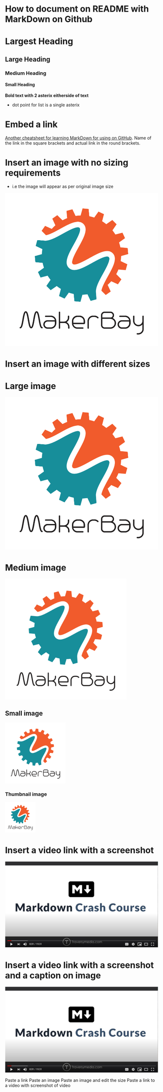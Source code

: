 
# How to document on README with MarkDown on Github

# Largest Heading
## Large Heading 
### Medium Heading 
#### Small Heading




**Bold text with 2 asterix eitherside of text**

* dot point for list is a single asterix 

# Embed a link 

[Another cheatsheet for learning MarkDown for using on GitHub](https://github.com/adam-p/markdown-here/wiki/Markdown-Cheatsheet). Name of the link in the square brackets and actual link in the round brackets. 


# Insert an image with no sizing requirements
- i.e the image will appear as per original image size

![Logo of Makebay](https://github.com/MakerBay/Coral_Reef_Mapping_Drone/blob/master/How%20to%20Github/How%20to%20GitHub%20Images/3.%20makerbay%20logo.png)


# Insert an image with different sizes 

# Large image 

<img src="https://github.com/MakerBay/Coral_Reef_Mapping_Drone/blob/master/How%20to%20Github/How%20to%20GitHub%20Images/3.%20makerbay%20logo.png" width=600>

# Medium image 

<img src="https://github.com/MakerBay/Coral_Reef_Mapping_Drone/blob/master/How%20to%20Github/How%20to%20GitHub%20Images/3.%20makerbay%20logo.png" width=400>

## Small image 

<img src="https://github.com/MakerBay/Coral_Reef_Mapping_Drone/blob/master/How%20to%20Github/How%20to%20GitHub%20Images/3.%20makerbay%20logo.png" width=200>

### Thumbnail image

<img src="https://github.com/MakerBay/Coral_Reef_Mapping_Drone/blob/master/How%20to%20Github/How%20to%20GitHub%20Images/3.%20makerbay%20logo.png" width=100>


# Insert a video link with a screenshot

[![DIY Droner Video](https://github.com/MakerBay/Coral_Reef_Mapping_Drone/blob/master/How%20to%20Github/How%20to%20GitHub%20Images/4.%20Video%20screenshot.JPG)](https://www.youtube.com/watch?v=HUBNt18RFbo)

# Insert a video link with a screenshot and a caption on image

[![DIY Droner Video](https://github.com/MakerBay/Coral_Reef_Mapping_Drone/blob/master/How%20to%20Github/How%20to%20GitHub%20Images/4.%20Video%20screenshot.JPG)](https://www.youtube.com/watch?v=HUBNt18RFbo "Click Me - Watch Me")

Paste a link
Paste an image 
Paste an image and edit the size
Paste a link to a video with screenshot of video 
